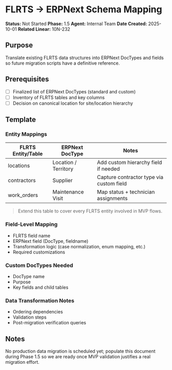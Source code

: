 # FLRTS → ERPNext Schema Mapping

**Status:** Not Started **Phase:** 1.5 **Agent:** Internal Team **Date
Created:** 2025-10-01 **Related Linear:** 10N-232

## Purpose

Translate existing FLRTS data structures into ERPNext DocTypes and fields so
future migration scripts have a definitive reference.

## Prerequisites

- [ ] Finalized list of ERPNext DocTypes (standard and custom)
- [ ] Inventory of FLRTS tables and key columns
- [ ] Decision on canonical location for site/location hierarchy

## Template

### Entity Mappings

| FLRTS Entity/Table | ERPNext DocType      | Notes                                    |
| ------------------ | -------------------- | ---------------------------------------- |
| locations          | Location / Territory | Add custom hierarchy field if needed     |
| contractors        | Supplier             | Capture contractor type via custom field |
| work_orders        | Maintenance Visit    | Map status + technician assignments      |

> Extend this table to cover every FLRTS entity involved in MVP flows.

### Field-Level Mapping

- FLRTS field name
- ERPNext field (DocType, fieldname)
- Transformation logic (case normalization, enum mapping, etc.)
- Required customizations

### Custom DocTypes Needed

- DocType name
- Purpose
- Key fields and child tables

### Data Transformation Notes

- Ordering dependencies
- Validation steps
- Post-migration verification queries

## Notes

No production data migration is scheduled yet; populate this document during
Phase 1.5 so we are ready once MVP validation justifies a real migration effort.
